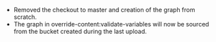 - Removed the checkout to master and creation of the graph from scratch.
- The graph in override-content:validate-variables will now be sourced from the bucket created during the last upload.
